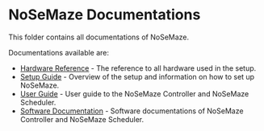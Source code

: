 # NoSeMaze Documentations

This folder contains all documentations of NoSeMaze.

Documentations available are:

- [Hardware Reference](./hardwareReference.md) - The reference to all hardware used in the setup.
- [Setup Guide](./setupGuide.md) - Overview of the setup and information on how to set up NoSeMaze.
- [User Guide](./userGuide.md) - User guide to the NoSeMaze Controller and NoSeMaze Scheduler.
- [Software Documentation]() - Software documentations of NoSeMaze Controller and NoSeMaze Scheduler.
